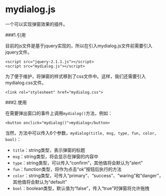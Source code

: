mydialog.js
===========

一个可以实现弹窗效果的插件。

###1.引用

目前的js文件是基于jquery实现的，所以在引入mydialog.js文件前需要引入jquery文件。

```
<script src="jquery-2.1.1.js"></script>
<script src="mydialog.js"></script>
```

为了便于维护，将弹窗的样式移到了css文件中。这样，我们还需要引入mydialog.css文件。

```
<link rel="stylesheet" href="mydialog.css">
```

###2.使用

在需要弹出窗口的事件上调用`mydialog()`方法，例如：

```
<button onclick="mydialog()">mydialog</button>
```

当然，方法中可以传入6个参数，`mydialog(title, msg, type, fun, color, bool)`：

*   `title`：string类型，表示弹窗的标题
*   `msg`：string类型，将会显示在弹窗的内容中
*   `type`：string类型，可以传入“confirm”，其他值将会默认为“alert”
*   `fun`：function类型，将作为点击“ok”按钮后执行的方法
*   `color`：string类型，可传入“primary”、“success”、“waring”和“danger”，其他值将会默认为“default”
*   `bool`：boolean类型，默认值为“false”，传入“true”时弹窗将允许拖拽
